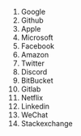 1. Google
2. Github
3. Apple
4. Microsoft
5. Facebook
6. Amazon
7. Twitter
8. Discord
9. BitBucket
10. Gitlab
11. Netflix
12. Linkedin
13. WeChat
14. Stackexchange